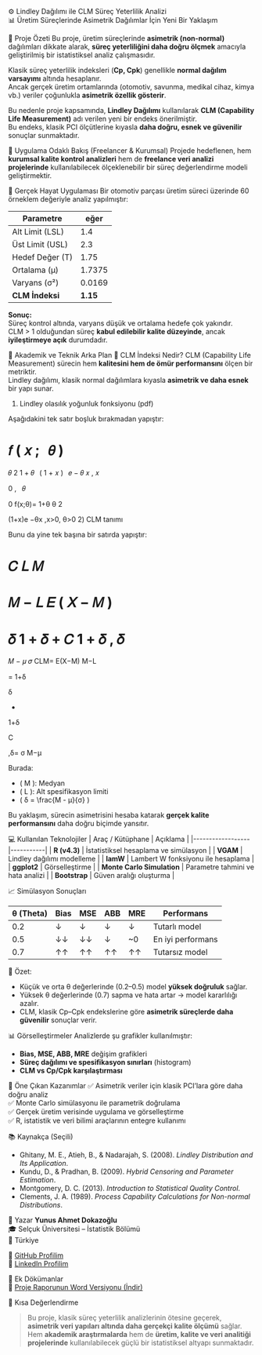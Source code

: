 ⚙️ Lindley Dağılımı ile CLM Süreç Yeterlilik Analizi  
📊 Üretim Süreçlerinde Asimetrik Dağılımlar İçin Yeni Bir Yaklaşım  

🎯 Proje Özeti
Bu proje, üretim süreçlerinde **asimetrik (non-normal)** dağılımları dikkate alarak, **süreç yeterliliğini daha doğru ölçmek** amacıyla geliştirilmiş bir istatistiksel analiz çalışmasıdır.  

Klasik süreç yeterlilik indeksleri (**Cp, Cpk**) genellikle **normal dağılım varsayımı** altında hesaplanır.  
Ancak gerçek üretim ortamlarında (otomotiv, savunma, medikal cihaz, kimya vb.) veriler çoğunlukla **asimetrik özellik gösterir**.  

Bu nedenle proje kapsamında, **Lindley Dağılımı** kullanılarak **CLM (Capability Life Measurement)** adı verilen yeni bir endeks önerilmiştir.  
Bu endeks, klasik PCI ölçütlerine kıyasla **daha doğru, esnek ve güvenilir** sonuçlar sunmaktadır.


💼 Uygulama Odaklı Bakış (Freelancer & Kurumsal)
Projede hedeflenen, hem **kurumsal kalite kontrol analizleri** hem de **freelance veri analizi projelerinde** kullanılabilecek ölçeklenebilir bir süreç değerlendirme modeli geliştirmektir.  

🔹 Gerçek Hayat Uygulaması
Bir otomotiv parçası üretim süreci üzerinde 60 örneklem değeriyle analiz yapılmıştır:  

| Parametre       |   eğer   |
|-----------------|----------|
| Alt Limit (LSL) | 1.4      |
| Üst Limit (USL) | 2.3      |
| Hedef Değer (T) | 1.75     |
| Ortalama (μ)    | 1.7375   |
| Varyans (σ²)    | 0.0169   |
| **CLM İndeksi** | **1.15** |

**Sonuç:**  
Süreç kontrol altında, varyans düşük ve ortalama hedefe çok yakındır.  
CLM > 1 olduğundan süreç **kabul edilebilir kalite düzeyinde**, ancak **iyileştirmeye açık** durumdadır.


🧠 Akademik ve Teknik Arka Plan
🔸 CLM İndeksi Nedir?
CLM (Capability Life Measurement) sürecin hem **kalitesini hem de ömür performansını** ölçen bir metriktir.  
Lindley dağılımı, klasik normal dağılımlara kıyasla **asimetrik ve daha esnek** bir yapı sunar.

1) Lindley olasılık yoğunluk fonksiyonu (pdf)

Aşağıdakini tek satır boşluk bırakmadan yapıştır:

𝑓
(
𝑥
;
 
𝜃
)
=
𝜃
2
1
+
𝜃
 
(
1
+
𝑥
)
 
𝑒
−
𝜃
𝑥
,
𝑥
>
0
,
 
𝜃
>
0
f(x;θ)=
1+θ
θ
2
	​

(1+x)e
−θx
,x>0, θ>0
2) CLM tanımı

Bunu da yine tek başına bir satırda yapıştır:

𝐶
𝐿
𝑀
=
𝑀
−
𝐿
𝐸
(
𝑋
−
𝑀
)
=
𝛿
1
+
𝛿
+
𝐶
1
+
𝛿
,
𝛿
=
𝑀
−
𝜇
𝜎
CLM=
E(X−M)
M−L
	​

=
1+δ
	​

δ
	​

+
1+δ
	​

C
	​

,δ=
σ
M−μ
	​

Burada:
- \( M \): Medyan  
- \( L \): Alt spesifikasyon limiti  
- \( δ = \frac{M - μ}{σ} \)

Bu yaklaşım, sürecin asimetrisini hesaba katarak **gerçek kalite performansını** daha doğru biçimde yansıtır.


💻 Kullanılan Teknolojiler
| Araç / Kütüphane | Açıklama |
|------------------|-----------|
| **R (v4.3)** | İstatistiksel hesaplama ve simülasyon |
| **VGAM** | Lindley dağılımı modelleme |
| **lamW** | Lambert W fonksiyonu ile hesaplama |
| **ggplot2** | Görselleştirme |
| **Monte Carlo Simulation** | Parametre tahmini ve hata analizi |
| **Bootstrap** | Güven aralığı oluşturma |


📈 Simülasyon Sonuçları

| θ (Theta) | Bias | MSE | ABB | MRE |    Performans     |
|-----------|------|-----|-----|-----|-------------------|
| 0.2       | ↓    | ↓   | ↓   | ↓   | Tutarlı model     |
| 0.5       | ↓↓   | ↓↓  | ↓   | ~0  | En iyi performans |
| 0.7       | ↑↑   | ↑↑  | ↑↑  | ↑↑  | Tutarsız model    |

🔹 Özet:
- Küçük ve orta θ değerlerinde (0.2–0.5) model **yüksek doğruluk** sağlar.  
- Yüksek θ değerlerinde (0.7) sapma ve hata artar → model kararlılığı azalır.  
- CLM, klasik Cp–Cpk endekslerine göre **asimetrik süreçlerde daha güvenilir** sonuçlar verir.

📊 Görselleştirmeler
Analizlerde şu grafikler kullanılmıştır:  
- **Bias, MSE, ABB, MRE** değişim grafikleri  
- **Süreç dağılımı ve spesifikasyon sınırları** (histogram)  
- **CLM vs Cp/Cpk karşılaştırması**


🧩 Öne Çıkan Kazanımlar
✅ Asimetrik veriler için klasik PCI’lara göre daha doğru analiz  
✅ Monte Carlo simülasyonu ile parametrik doğrulama  
✅ Gerçek üretim verisinde uygulama ve görselleştirme  
✅ R, istatistik ve veri bilimi araçlarının entegre kullanımı  

📚 Kaynakça (Seçili)
- Ghitany, M. E., Atieh, B., & Nadarajah, S. (2008). *Lindley Distribution and Its Application*.  
- Kundu, D., & Pradhan, B. (2009). *Hybrid Censoring and Parameter Estimation*.  
- Montgomery, D. C. (2013). *Introduction to Statistical Quality Control*.  
- Clements, J. A. (1989). *Process Capability Calculations for Non-normal Distributions*.

👤 Yazar
**Yunus Ahmet Dokazoğlu**  
🎓 Selçuk Üniversitesi – İstatistik Bölümü  
📍 Türkiye  

🔗 [GitHub Profilim](https://github.com/AhmetDokazoglu)  
🔗 [LinkedIn Profilim](https://www.linkedin.com/in/ahmet-dokazo%C4%9Flu-9660b2346/)


📎 Ek Dökümanlar  
📄 [Proje Raporunun Word Versiyonu (İndir)](https://github.com/AhmetDokazoglu/Lindley-Dagilimi-ile-CLM-Surec-Yeterlilik-Analizi/raw/refs/heads/main/Lindley%20Dagilimi%20ile%20CLM%20Surec%20Yeterlilik%20Analizi.docx)   


💬 Kısa Değerlendirme
> Bu proje, klasik süreç yeterlilik analizlerinin ötesine geçerek, **asimetrik veri yapıları altında daha gerçekçi kalite ölçümü** sağlar.  
> Hem **akademik araştırmalarda** hem de **üretim, kalite ve veri analitiği projelerinde** kullanılabilecek güçlü bir istatistiksel altyapı sunmaktadır.
